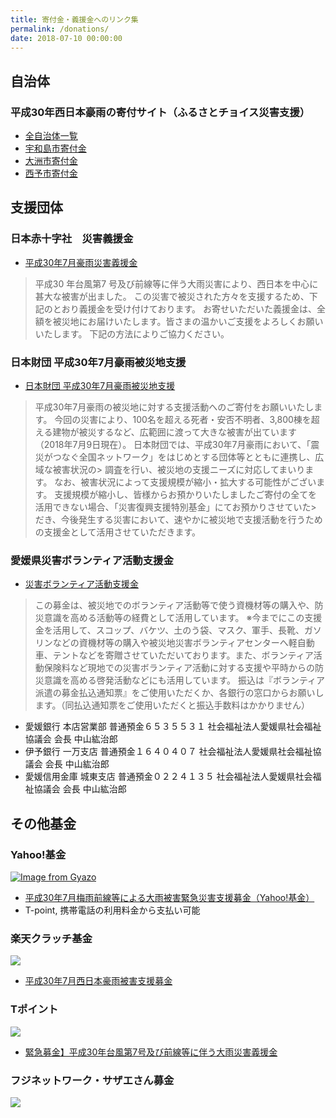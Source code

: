 ```yaml
---
title: 寄付金・義援金へのリンク集
permalink: /donations/
date: 2018-07-10 00:00:00
---
```

## 自治体

### 平成30年西日本豪雨の寄付サイト（ふるさとチョイス災害支援）

- [全自治体一覧](https://www.furusato-tax.jp/saigai/filter?category_id[]=934&page=1)
- [宇和島市寄付金](https://www.furusato-tax.jp/saigai/detail/400)
- [大洲市寄付金](https://www.furusato-tax.jp/saigai/detail/407)
- [西予市寄付金](https://www.furusato-tax.jp/saigai/detail/401)

## 支援団体

### 日本赤十字社　災害義援金

- [平成30年7月豪雨災害義援金](http://www.jrc.or.jp/contribute/help/307/index.html)

> 平成30 年台風第7 号及び前線等に伴う大雨災害により、西日本を中心に甚大な被害が出ました。
> この災害で被災された方々を支援するため、下記のとおり義援金を受け付けております。
> お寄せいただいた義援金は、全額を被災地にお届けいたします。皆さまの温かいご支援をよろしくお願いいたします。
下記の方法によりご協力ください。

### 日本財団 平成30年7月豪雨被災地支援

- [日本財団 平成30年7月豪雨被災地支援](https://www.nippon-foundation.or.jp/donation/nishinihon/)

> 平成30年7月豪雨の被災地に対する支援活動へのご寄付をお願いいたします。
> 今回の災害により、100名を超える死者・安否不明者、3,800棟を超える建物が被災するなど、広範囲に渡って大きな被害が出ています （2018年7月9日現在）。
> 日本財団では、平成30年7月豪雨において、「震災がつなぐ全国ネットワーク」をはじめとする団体等とともに連携し、広域な被害状況の> 調査を行い、被災地の支援ニーズに対応してまいります。
> なお、被害状況によって支援規模が縮小・拡大する可能性がございます。
> 支援規模が縮小し、皆様からお預かりいたしましたご寄付の全てを活用できない場合、「災害復興支援特別基金」にてお預かりさせていた> だき、今後発生する災害において、速やかに被災地で支援活動を行うための支援金として活用させていただきます。

### 愛媛県災害ボランティア活動支援金

- [災害ボランティア活動支援金](http://www.ehime-shakyo.or.jp/chiiki/saigai/bokinchirashi20170728.pdf)

> この募金は、被災地でのボランティア活動等で使う資機材等の購入や、防災意識を高める活動等の経費として活用しています。
> ※今までにこの支援金を活用して、スコップ、バケツ、土のう袋、マスク、軍手、長靴、ガソリンなどの資機材等の購入や被災地災害ボランティアセンターへ軽自動車、テントなどを寄贈させていただいております。また、ボランティア活動保険料など現地での災害ボランティア活動に対する支援や平時からの防災意識を高める啓発活動などにも活用しています。
> 振込は『ボランティア派遣の募金払込通知票』をご使用いただくか、各銀行の窓口からお願いします。（同払込通知票をご使用いただくと振込手数料はかかりません）

* 愛媛銀行 本店営業部 普通預金６５３５５３１ 社会福祉法人愛媛県社会福祉協議会 会長 中山紘治郎
* 伊予銀行 一万支店 普通預金１６４０４０７ 社会福祉法人愛媛県社会福祉協議会 会長 中山紘治郎
* 愛媛信用金庫 城東支店 普通預金０２２４１３５ 社会福祉法人愛媛県社会福祉協議会 会長 中山紘治郎

## その他基金
### Yahoo!基金

[![Image from Gyazo](https://i.gyazo.com/a47609fe3bb4a35c1c5af5046438e4ba.png)](https://gyazo.com/a47609fe3bb4a35c1c5af5046438e4ba)
- [平成30年7月梅雨前線等による大雨被害緊急災害支援募金（Yahoo!基金）](https://donation.yahoo.co.jp/detail/1630036/)
- T-point, 携帯電話の利用料金から支払い可能

### 楽天クラッチ基金

![](https://corp.rakuten.co.jp/donation/nishinihon201807_ja/images/nishinihon201807_ja.jpeg)
- [平成30年7月西日本豪雨被害支援募金](https://corp.rakuten.co.jp/donation/nishinihon201807_ja/nishinihon201807_ja.html)

### Tポイント
![](https://tsite.jp/pc/img/pctc02/thumbnail_467_pc.gif)
- [緊急募金】平成30年台風第7号及び前線等に伴う大雨災害義援金](https://tsite.jp/donation/index.pl?xpg=PCTC0202&bokin_id=467)

### フジネットワーク・サザエさん募金

![](https://pbs.twimg.com/media/DhtibySVAAAMqqk.jpg)
